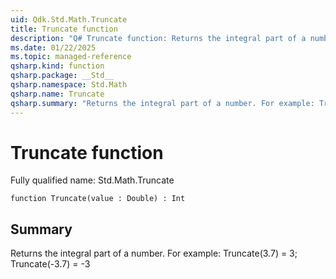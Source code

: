 ```yaml
---
uid: Qdk.Std.Math.Truncate
title: Truncate function
description: "Q# Truncate function: Returns the integral part of a number. For example: Truncate(3.7) = 3; Truncate(-3.7) = -3"
ms.date: 01/22/2025
ms.topic: managed-reference
qsharp.kind: function
qsharp.package: __Std__
qsharp.namespace: Std.Math
qsharp.name: Truncate
qsharp.summary: "Returns the integral part of a number. For example: Truncate(3.7) = 3; Truncate(-3.7) = -3"
---
```


# Truncate function

Fully qualified name: Std.Math.Truncate

```qsharp
function Truncate(value : Double) : Int
```

## Summary
Returns the integral part of a number.
For example: Truncate(3.7) = 3; Truncate(-3.7) = -3

